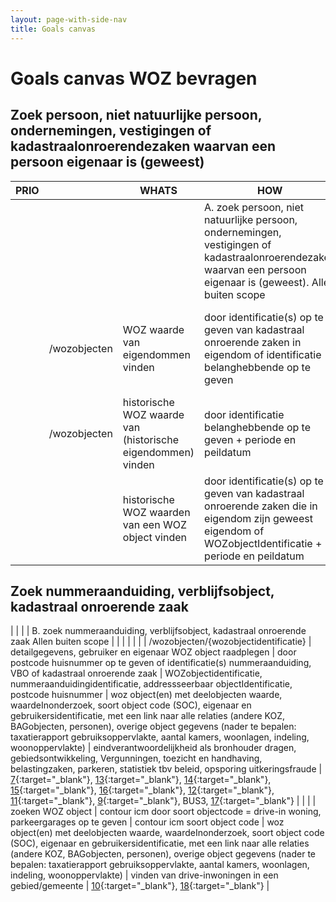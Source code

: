 ```yaml
---
layout: page-with-side-nav
title: Goals canvas
---
```


# Goals canvas WOZ bevragen

## Zoek persoon, niet natuurlijke persoon, ondernemingen, vestigingen of kadastraalonroerendezaken waarvan een persoon eigenaar is (geweest)

| PRIO |                                       | WHATS                                                       | HOW                                                                                                                                                              | INPUT                                                                                                           | OUTPUT                                                                                                                                                                                                                                                                                                                               | GOALS                                                                                                                                                                                  | STORIES                                     |
| ---- | ------------------------------------- | ----------------------------------------------------------- | ---------------------------------------------------------------------------------------------------------------------------------------------------------------- | --------------------------------------------------------------------------------------------------------------- | ------------------------------------------------------------------------------------------------------------------------------------------------------------------------------------------------------------------------------------------------------------------------------------------------------------------------------------ | -------------------------------------------------------------------------------------------------------------------------------------------------------------------------------------- | ------------------------------------------- |
|      |                                       |                                                             | A. zoek persoon, niet natuurlijke persoon, ondernemingen, vestigingen of kadastraalonroerendezaken waarvan een persoon eigenaar is (geweest). Allen buiten scope |                                                                                                                 |                                                                                                                                                                                                                                                                                                                                      |                                                                                                                                                                                        | zie BRK bevragen, BRP bevragen, HR bevragen |
|      | /wozobjecten                          | WOZ waarde van eigendommen vinden                           | door identificatie(s) op te geven van  kadastraal onroerende zaken in eigendom of  identificatie belanghebbende op te geven                                      | kadastraalonroerendezaakidentificatie of RSIN of BSN of KVKnr of vestigingsnummer                               | WOZobjecten met  waarde, waardeInonderzoek, met een link naar alle relaties (andere KOZ, BAGobjecten, personen)                                                                                                                                                                                                                      | uitvoeren vermogenstoets TOZO, participatiewet bijstand, ondermijning                                                                                                                  | [6](https://github.com/VNG-Realisatie/Haal-Centraal-WOZ-bevragen/issues/6){:target="_blank"}, [5](https://github.com/VNG-Realisatie/Haal-Centraal-WOZ-bevragen/issues/5){:target="_blank"}, [4](https://github.com/VNG-Realisatie/Haal-Centraal-WOZ-bevragen/issues/4){:target="_blank"}, BUS1 |
|      | /wozobjecten                          | historische WOZ waarde van (historische eigendommen) vinden | door identificatie belanghebbende op te geven  + periode en peildatum                                                                                            | kadastraalonroerendezaakidentificatie of RSIN of KVKnr of vestigingsnumer + periode of peildatum                | (historische)  WOZobjecten met  waarde, waardeInonderzoek, met een link naar eigenaren                                                                                                                                                                                                                                               | ondermijning, BUS1                                       |
|      |                                       | historische WOZ waarden van een WOZ object vinden           | door identificatie(s) op te geven van  kadastraal onroerende zaken die in eigendom zijn geweest eigendom of WOZobjectIdentificatie + periode en peildatum        | kadastraalonroerendezaakidentificatie of WOZObjectIdentificatie + periode of peildatum                          | (historische)  WOZobjecten met  waarde, waardeInonderzoek, met een link naar eigenaren                                                                                                                                                                                                                                               | wet Bibop, BUS2                                       |

## Zoek nummeraanduiding, verblijfsobject, kadastraal onroerende zaak

|      |                                       |                                                             | B. zoek nummeraanduiding, verblijfsobject, kadastraal onroerende zaak Allen buiten scope                                                                         |                                                                                                                 |                                                                                                                                                                                                                                                                                                                                      |                                                                                                                                                                                        |                                             |
|      | /wozobjecten/{wozobjectidentificatie} | detailgegevens, gebruiker en eigenaar WOZ object raadplegen | door postcode huisnummer op te geven of identificatie(s) nummeraanduiding, VBO of kadastraal onroerende zaak                                                     | WOZobjectidentificatie, nummeraanduidingidentificatie, addressseerbaar objectIdentificatie, postcode huisnummer | woz object(en) met deelobjecten waarde,  waardeInonderzoek,  soort object code (SOC), eigenaar en gebruikersidentificatie, met een link naar alle relaties (andere KOZ, BAGobjecten, personen), overige object gegevens (nader te bepalen: taxatierapport gebruiksoppervlakte, aantal kamers, woonlagen, indeling, woonoppervlakte)  | eindverantwoordelijkheid als bronhouder dragen, gebiedsontwikkeling, Vergunningen, toezicht en handhaving, belastingzaken, parkeren, statistiek tbv beleid, opsporing uitkeringsfraude | [7](https://github.com/VNG-Realisatie/Haal-Centraal-WOZ-bevragen/issues/7){:target="_blank"}, [13](https://github.com/VNG-Realisatie/Haal-Centraal-WOZ-bevragen/issues/13){:target="_blank"}, [14](https://github.com/VNG-Realisatie/Haal-Centraal-WOZ-bevragen/issues/14){:target="_blank"}, [15](https://github.com/VNG-Realisatie/Haal-Centraal-WOZ-bevragen/issues/15){:target="_blank"}, [16](https://github.com/VNG-Realisatie/Haal-Centraal-WOZ-bevragen/issues/16){:target="_blank"}, [12](https://github.com/VNG-Realisatie/Haal-Centraal-WOZ-bevragen/issues/12){:target="_blank"}, [11](https://github.com/VNG-Realisatie/Haal-Centraal-WOZ-bevragen/issues/11){:target="_blank"}, [9](https://github.com/VNG-Realisatie/Haal-Centraal-WOZ-bevragen/issues/9){:target="_blank"}, BUS3, [17](https://github.com/VNG-Realisatie/Haal-Centraal-WOZ-bevragen/issues/17){:target="_blank"} |
|      |                                       | zoeken WOZ object                                           | contour icm door soort objectcode = drive-in woning, parkeergarages op te geven                                                                                  | contour icm soort object code                                                                                   | woz object(en) met deelobjecten waarde,  waardeInonderzoek,  soort object code (SOC), eigenaar en gebruikersidentificatie, met een link naar alle relaties (andere KOZ, BAGobjecten, personen), overige object gegevens (nader te bepalen: taxatierapport gebruiksoppervlakte, aantal kamers, woonlagen, indeling, woonoppervlakte)  | vinden van drive-inwoningen in een gebied/gemeente                                                                                                                                     | [10](https://github.com/VNG-Realisatie/Haal-Centraal-WOZ-bevragen/issues/10){:target="_blank"}, [18](https://github.com/VNG-Realisatie/Haal-Centraal-WOZ-bevragen/issues/18){:target="_blank"} |
